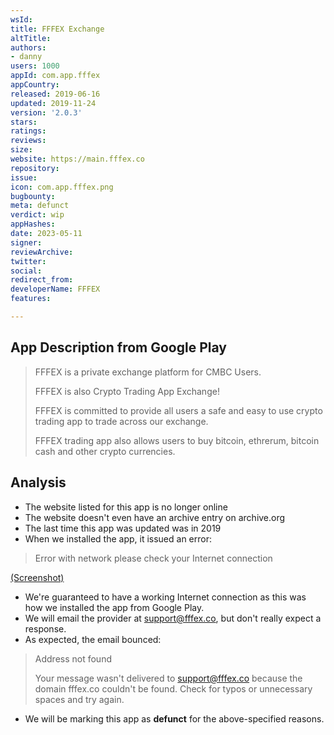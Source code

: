 ```yaml
---
wsId: 
title: FFFEX Exchange
altTitle: 
authors:
- danny
users: 1000
appId: com.app.fffex
appCountry: 
released: 2019-06-16
updated: 2019-11-24
version: '2.0.3'
stars: 
ratings: 
reviews: 
size: 
website: https://main.fffex.co
repository: 
issue: 
icon: com.app.fffex.png
bugbounty: 
meta: defunct
verdict: wip
appHashes: 
date: 2023-05-11
signer: 
reviewArchive: 
twitter: 
social: 
redirect_from: 
developerName: FFFEX
features: 

---
```


## App Description from Google Play 

> FFFEX is a private exchange platform for CMBC Users.
> 
> FFFEX is also Crypto Trading App Exchange!
>
> FFFEX is committed to provide all users a safe and easy to use crypto trading app to trade across our exchange.
>
> FFFEX trading app also allows users to buy bitcoin, ethrerum, bitcoin cash and other crypto currencies.

## Analysis 

- The website listed for this app is no longer online 
- The website doesn't even have an archive entry on archive.org 
- The last time this app was updated was in 2019 
- When we installed the app, it issued an error: 

> Error with network please check your Internet connection

[(Screenshot)](https://twitter.com/BitcoinWalletz/status/1656482355912245248)
- We're guaranteed to have a working Internet connection as this was how we installed the app from Google Play. 
- We will email the provider at support@fffex.co, but don't really expect a response.
- As expected, the email bounced:

> Address not found
>
> Your message wasn't delivered to support@fffex.co because the domain fffex.co couldn't be found. Check for typos or unnecessary spaces and try again.

- We will be marking this app as **defunct** for the above-specified reasons.